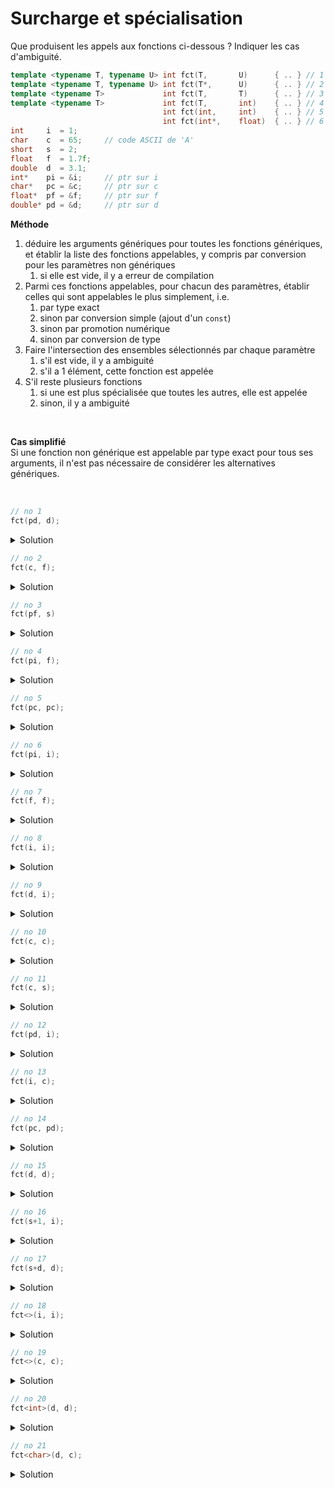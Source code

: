 # Surcharge et spécialisation

Que produisent les appels aux fonctions ci-dessous ?
Indiquer les cas d'ambiguité.

~~~cpp
template <typename T, typename U> int fct(T,       U)      { .. } // 1
template <typename T, typename U> int fct(T*,      U)      { .. } // 2
template <typename T>             int fct(T,       T)      { .. } // 3
template <typename T>             int fct(T,       int)    { .. } // 4
                                  int fct(int,     int)    { .. } // 5
                                  int fct(int*,    float)  { .. } // 6
int     i  = 1;
char    c  = 65;     // code ASCII de 'A'
short   s  = 2;
float   f  = 1.7f;
double  d  = 3.1;
int*    pi = &i;     // ptr sur i
char*   pc = &c;     // ptr sur c
float*  pf = &f;     // ptr sur f
double* pd = &d;     // ptr sur d
~~~

**Méthode**<br>

1. déduire les arguments génériques pour toutes les fonctions génériques, et établir la liste des fonctions appelables, y compris par conversion pour les paramètres non génériques
	1. si elle est vide, il y a erreur de compilation 	
2. Parmi ces fonctions appelables, pour chacun des paramètres, établir celles qui sont appelables le plus simplement, i.e. 
	1. par type exact
	2. sinon par conversion simple (ajout d'un `const`) 
	3. sinon par promotion numérique
	4. sinon par conversion de type 
3. Faire l'intersection des ensembles sélectionnés par chaque paramètre
	1. s'il est vide, il y a ambiguité
	2. s'il a 1 élément, cette fonction est appelée
4. S'il reste plusieurs fonctions
	1. si une est plus spécialisée que toutes les autres, elle est appelée
	2. sinon, il y a ambiguité
	
<br>

**Cas simplifié**<br>
Si une fonction non générique est appelable par type exact pour tous ses arguments, il n'est pas nécessaire de 
considérer les alternatives génériques. 

<br>

~~~cpp
// no 1
fct(pd, d);
~~~

<details>
<summary>Solution</summary>

1. $S = \left\\{1, 2, 4\right\\}$ sont appelables. 
   - 3 : types différents déduits pour `T` (`double*` et `double`)
   - 5 : pas de conversion `double*` vers `int`
   - 6 : pas de conversion `double*` vers `int*`
2. Paramètres 
   - $P_{1} = \left\\{1, 2, 4\right\\}$ par type exact 
   - $P_{2} = \left\\{1, 2\right\\}$ par type exact 
     - 4 : conversion `double` vers `int`
3. $P_{1} \cap P_{2} = \left\\{1, 2\right\\}$ 
4. fct no 2 : plus spécialisée que 1, **la fct no 2 est appelée**

--------------------

</details>

~~~cpp
// no 2
fct(c, f);
~~~

<details>
<summary>Solution</summary>

1. $S = \left\\{1, 4, 5\right\\}$ sont appelables. 
   - 2 : `T* = char` pas déductible
   - 3 : `T = char` et `T = float` non compatibles
   - 6 : pas de conversion `char` vers `int*`
2. Paramètres 
   - $P_{1} = \left\\{1, 4\right\\}$ par type exact
     - 6 par promotion `char` vers `int`
   - $P_{2} = \left\\{1\right\\}$ par type exact 
     - 4 et 5 par conversion `float` vers `int`
3. $P_{1} \cap P_{2} = \left\\{1\right\\}$, **la fct no 1 est appelée**

--------------------

</details>

~~~cpp
// no 3
fct(pf, s)
~~~

<details>
<summary>Solution</summary>

1. $S = \left\\{1, 2, 4\right\\}$ sont appelables. 
   - 3 : `T = float*` et `T = short` non compatibles
   - 5 : pas de conversion `float*` vers `int`
   - 6 : pas de conversion `float*` vers `int*`
2. Paramètres 
   - $P_{1} = \left\\{1, 2, 4\right\\}$ par type exact
   - $P_{2} = \left\\{1, 2\right\\}$ par type exact 
     - 4 par promotion `short` vers `int`
3. $P_{1} \cap P_{2} = \left\\{1, 2\right\\}$
4. fct no 2 plus spécialisée que 1, **la fct no 2 est appelée**

--------------------

</details>

~~~cpp
// no 4
fct(pi, f);
~~~

<details>
<summary>Solution</summary>

1. $S = \left\\{1, 2, 4, 6\right\\}$ sont appelables. 
   - 3 : `T = int*` et `T = float` non compatibles
   - 5 : pas de conversion `int*` vers `int`
2. Paramètres 
   - $P_{1} = \left\\{1, 2, 4, 6\right\\}$ par type exact
   - $P_{2} = \left\\{1, 2, 6\right\\}$ par type exact 
     - 6 par conversion `float` vers `int`
3. $P_{1} \cap P_{2} = \left\\{1, 2, 6\right\\}$
4. fct no 6 : **fonction non générique toujours plus spécialisée** que les fonctions générique
</details>

~~~cpp
// no 5
fct(pc, pc);
~~~

<details>
<summary>Solution</summary>

1. $S = \left\\{1, 2, 3\right\\}$ sont appelables. 
   - 4 : pas de conversion `char*` vers `int`
   - 5 : pas de conversion `char*` vers `int`
   - 6 : pas de conversion `char*` vers `float`
2. Paramètres 
   - $P_{1} = \left\\{1, 2, 3\right\\}$ par type exact
   - $P_{2} = \left\\{1, 2, 3\right\\}$ par type exact 
3. $P_{1} \cap P_{2} = \left\\{1, 2, 3\right\\}$
4. fct no 2 : plus spécialisée que la 1<br>
   fct no 3 : plus spécialisée que la 1<br>
   pas d'ordre de spécialisation entre la 2 et la 3 => **appel ambigu**

--------------------

</details>

~~~cpp
// no 6
fct(pi, i);
~~~

<details>
<summary>Solution</summary>

1. $S = \left\\{1, 2, 4, 6\right\\}$ sont appelables. 
   - 3 : `T = int*` et `T = int` non compatibles
   - 5 : pas de conversion `int*` vers `int`
2. Paramètres 
   - $P_{1} = \left\\{1, 2, 4, 6\right\\}$ par type exact
   - $P_{2} = \left\\{1, 2, 4\right\\}$ par type exact
      - 6 par conversion `int` vers `float`
3. $P_{1} \cap P_{2} = \left\\{1, 2, 4\right\\}$
4. fct no 2 : plus spécialisée que la 1<br>
   fct no 4 : plus spécialisée que la 1<br>
   pas d'ordre de spécialisation entre la 2 et la 4 => **appel ambigu**

--------------------

</details>

~~~cpp
// no 7
fct(f, f);
~~~

<details>
<summary>Solution</summary>

1. $S = \left\\{1, 3\right\\}$ sont appelables. 
   - 2 : `float` n'est pas copatible pour `T*`
   - 3 : `T = int*` et `T = int` non compatibles
2. Paramètres 
   - $P_{1} = \left\\{1, 3\right\\}$ par type exact
   - $P_{2} = \left\\{1, 3\right\\}$ par type exact
3. $P_{1} \cap P_{2} = \left\\{1, 3\right\\}$
4. fct no 3 : plus spécialisée que la 1 => **la fct no 3 est appelée**

--------------------

</details>

~~~cpp
// no 8
fct(i, i);
~~~

<details>
<summary>Solution</summary>

1. $S = \left\\{1, 3, 4, 5\right\\}$ sont appelables. 
   - 2 : `int` n'est pas copatible pour `T*`
   - 6 : pas de conversion de `int` vers `int*`
2. Paramètres 
   - $P_{1} = \left\\{1, 3, 4, 5\right\\}$ par type exact
   - $P_{2} = \left\\{1, 3, 4, 5\right\\}$ par type exact
3. $P_{1} \cap P_{2} = \left\\{1, 3, 4, 5\right\\}$
4. fct no 5 : **non-générique** => plus spécialisée que toutes autres génériques => **la fct no 5 est appelée**

--------------------

</details>

~~~cpp
// no 9
fct(d, i);
~~~

<details>
<summary>Solution</summary>

1. $S = \left\\{1, 4\right\\}$ sont appelables. 
   - 2 : `double` n'est pas copatible pour `T*`
   - 3 : `T = double` et `T = int` non compatibles
   - 5 : conversion de `int` vers `float`
   - 6 : pas de conversion de `double` vers `int*`
2. Paramètres 
   - $P_{1} = \left\\{1, 4\right\\}$ par type exact
   - $P_{2} = \left\\{1, 4\right\\}$ par type exact
3. $P_{1} \cap P_{2} = \left\\{1, 4\right\\}$
4. fct no 4 : plus spécialisée que la 1 => **la fct no 4 est appelée**

--------------------

</details>

~~~cpp
// no 10
fct(c, c);
~~~

<details>
<summary>Solution</summary>

1. $S = \left\\{1, 3\right\\}$ sont appelables. 
   - 2 : `char` n'est pas copatible pour `T*`
2. Paramètres 
   - $P_{1} = \left\\{1, 3\right\\}$ par type exact
   - $P_{2} = \left\\{1, 3\right\\}$ par type exact
3. $P_{1} \cap P_{2} = \left\\{1, 3\right\\}$
4. fct no 3 : plus spécialisée que la 1 => **la fct no 3 est appelée**

--------------------

</details>

~~~cpp
// no 11
fct(c, s);
~~~

<details>
<summary>Solution</summary>

1. $S = \left\\{1\right\\}$ sont appelables. 
   - 1 : `char` la seule avec les types exacts
2. Paramètres 
   - $P_{1} = \left\\{1\right\\}$ par type exact
   - $P_{2} = \left\\{1\right\\}$ par type exact
3. $P_{1} \cap P_{2} = \left\\{1\right\\}$
4. **la fct no 3 est appelée**

--------------------

</details>

~~~cpp
// no 12
fct(pd, i);
~~~

<details>
<summary>Solution</summary>

1. $S = \left\\{1, 2, 4\right\\}$ sont appelables. 
   - 3 : `T = double*` et `T = int` non compatibles
2. Paramètres 
   - $P_{1} = \left\\{1, 2, 4\right\\}$ par type exact
   - $P_{2} = \left\\{1, 2, 4\right\\}$ par type exact
3. $P_{1} \cap P_{2} = \left\\{1, 2, 4\right\\}$
4. fct no 2 : plus spécialisée que la 1<br>
   fct no 4 : plus spécialisée que la 1<br>
   pas d'ordre de spécialisation entre la 2 et la 4 => **appel ambigu**

--------------------

</details>

~~~cpp
// no 13
fct(i, c);
~~~

<details>
<summary>Solution</summary>

1. $S = \left\\{1\right\\}$ sont appelables. 
   - 1 : `char` la seule avec les types exacts
2. Paramètres 
   - $P_{1} = \left\\{1\right\\}$ par type exact
   - $P_{2} = \left\\{1\right\\}$ par type exact
3. $P_{1} \cap P_{2} = \left\\{1\right\\}$
4. **la fct no 1 est appelée**

--------------------

</details>

~~~cpp
// no 14
fct(pc, pd);
~~~

<details>
<summary>Solution</summary>

1. $S = \left\\{1, 2\right\\}$ sont appelables. 
   - 1 : `char` la seule avec les types exacts
   - 3 : `T = char*` et `T = double*` non compatibles
2. Paramètres
   - $P_{1} = \left\\{1, 2\right\\}$ par type exact
   - $P_{2} = \left\\{1, 2\right\\}$ par type exact
3. $P_{1} \cap P_{2} = \left\\{1, 2\right\\}$
4. fct no 2 : plus spécialisée que la 1 => **la fct no 2 est appelée**

--------------------

</details>

~~~cpp
// no 15
fct(d, d);
~~~

<details>
<summary>Solution</summary>

1. $S = \left\\{1, 3\right\\}$ sont appelables. 
   - 2 : `double` n'est pas copatible pour `T*`
2. Paramètres
   - $P_{1} = \left\\{1, 3\right\\}$ par type exact
   - $P_{2} = \left\\{1, 3\right\\}$ par type exact
3. $P_{1} \cap P_{2} = \left\\{1, 3\right\\}$
4. fct no 3 : plus spécialisée que la 1 => **la fct no 3 est appelée**

--------------------

</details>

~~~cpp
// no 16
fct(s+1, i);
~~~

<details>
<summary>Solution</summary>

Pour l'expression `s+1`, le `short` est promu en `int` pour l'opération.<br>
Au final, nous avons `f(int, int)`

1. $S = \left\\{1, 3, 4, 5\right\\}$ sont appelables. 
   - 2 : `expression int` n'est pas copatible pour `T*`
2. Paramètres
   - $P_{1} = \left\\{1, 3, 4, 5\right\\}$ par type exact
   - $P_{2} = \left\\{1, 3, 4, 5\right\\}$ par type exact
3. $P_{1} \cap P_{2} = \left\\{1, 3, 4, 5\right\\}$
4. fct no 5 : **non-générique** => plus spécialisée que toutes autres génériques => **la fct no 5 est appelée**

--------------------

</details>

~~~cpp
// no 17
fct(s+d, d);
~~~

<details>
<summary>Solution</summary>

Pour l'expression `s+d`, le `short` est converti en `double` pour l'opération.<br>
Au final, nous avons `f(double, double)`

1. $S = \left\\{1, 3\right\\}$ sont appelables. 
   - 2 : `expression double` et `double` ne sont pas copatibles pour `T*`
2. Paramètres
   - $P_{1} = \left\\{1, 3\right\\}$ par type exact
   - $P_{2} = \left\\{1, 3\right\\}$ par type exact
3. $P_{1} \cap P_{2} = \left\\{1, 3\right\\}$
4. fct no 3 : plus spécialisée que la 1 => **la fct no 3 est appelée**

--------------------

</details>

~~~cpp
// no 18
fct<>(i, i);
~~~

<details>
<summary>Solution</summary>

1. $S = \left\\{1, 3, 4, 5\right\\}$ sont appelables. 
   - 2 : `int` n'est pas copatible pour `T*`
2. Paramètres
   - $P_{1} = \left\\{1, 3, 4, 5\right\\}$ par type exact
   - $P_{2} = \left\\{1, 3, 4, 5\right\\}$ par type exact
3. $P_{1} \cap P_{2} = \left\\{1, 3, 4, 5\right\\}$
4. fct no 5 : **non-générique** => plus spécialisée que toutes autres génériques => **la fct no 5 est appelée**

--------------------

</details>

~~~cpp
// no 19
fct<>(c, c);
~~~

<details>
<summary>Solution</summary>

1. $S = \left\\{1, 3\right\\}$ sont appelables. 
   - 2 : `char` n'est pas copatible pour `T*`
2. Paramètres
   - $P_{1} = \left\\{1, 3\right\\}$ par type exact
   - $P_{2} = \left\\{1, 3\right\\}$ par type exact
3. $P_{1} \cap P_{2} = \left\\{1, 3\right\\}$
4. fct no 3 : plus spécialisée que la 1 => **la fct no 3 est appelée**

--------------------

</details>

~~~cpp
// no 20
fct<int>(d, d);
~~~

<details>
<summary>Solution</summary>

1. $S = \left\\{1, 3\right\\}$ sont appelables. 
   - 2 : `double` n'est pas copatible pour `T*`
2. Paramètres
   - $P_{1} = \left\\{1, 3\right\\}$ par type exact
   - $P_{2} = \left\\{1, 3\right\\}$ par type exact
3. $P_{1} \cap P_{2} = \left\\{1, 3\right\\}$
4. fct no 3 : plus spécialisée que la 1 => **la fct no 3 est appelée**

--------------------

</details>

~~~cpp
// no 21
fct<char>(d, c);
~~~

<details>
<summary>Solution</summary>

1. $S = \left\\{1\right\\}$ sont appelables. 
   - 2 : `double` n'est pas copatible pour `T*`
2. Paramètres
   - $P_{1} = \left\\{1\right\\}$ par type exact
   - $P_{2} = \left\\{1\right\\}$ par type exact
3. $P_{1} \cap P_{2} = \left\\{1\right\\}$
4. **la fct no 1 est appelée**

--------------------

</details>


